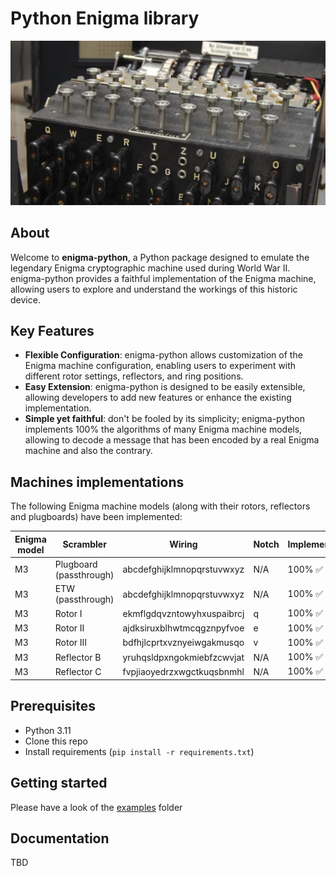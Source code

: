 # Python Enigma library

![](img/enigma.jpg)

## About

Welcome to **enigma-python**, a Python package designed to emulate the legendary Enigma cryptographic machine used during World War II. enigma-python provides a faithful implementation of the Enigma machine, allowing users to explore and understand the workings of this historic device.

## Key Features

- **Flexible Configuration**: enigma-python allows customization of the Enigma machine configuration, enabling users to experiment with different rotor settings, reflectors, and ring positions.
- **Easy Extension**: enigma-python is designed to be easily extensible, allowing developers to add new features or enhance the existing implementation.
- **Simple yet faithful**: don't be fooled by its simplicity; enigma-python implements 100% the algorithms of many Enigma machine models, allowing to decode a message that has been encoded by a real Enigma machine and also the contrary.

## Machines implementations

The following Enigma machine models (along with their rotors, reflectors and plugboards) have been implemented:

| Enigma model 	| Scrambler 	             | Wiring                    	        | Notch 	| Implemented 	    |
|--------------	|-------	                 |----------------------------	        |-------	|-------------      |
| M3           	| Plugboard (passthrough)    | abcdefghijklmnopqrstuvwxyz 	        | N/A     	| 100% ✅           	|
| M3           	| ETW       (passthrough)    | abcdefghijklmnopqrstuvwxyz 	        | N/A     	| 100% ✅           	|
| M3           	| Rotor I                    | ekmflgdqvzntowyhxuspaibrcj 	        | q     	| 100% ✅           	|
| M3           	| Rotor II                   | ajdksiruxblhwtmcqgznpyfvoe 	        | e     	| 100% ✅           	|
| M3           	| Rotor III                  | bdfhjlcprtxvznyeiwgakmusqo 	        | v     	| 100% ✅           	|
| M3           	| Reflector B                | yruhqsldpxngokmiebfzcwvjat 	        | N/A     	| 100% ✅           	|
| M3           	| Reflector C                | fvpjiaoyedrzxwgctkuqsbnmhl 	        | N/A     	| 100% ✅           	|

## Prerequisites

- Python 3.11
- Clone this repo
- Install requirements (`pip install -r requirements.txt`)

## Getting started

Please have a look of the [examples](./examples) folder

## Documentation

TBD